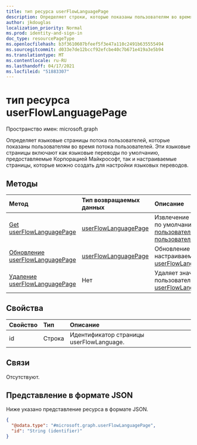 ```yaml
---
title: тип ресурса userFlowLanguagePage
description: Определяет строки, которые показаны пользователям во время потока пользователей.
author: jkdouglas
localization_priority: Normal
ms.prod: identity-and-sign-in
doc_type: resourcePageType
ms.openlocfilehash: b3f3610607bfeef5f3e47a110c2491b635555494
ms.sourcegitcommit: d033e7de12bccf92efcbe40c7b671e419a3e5b94
ms.translationtype: MT
ms.contentlocale: ru-RU
ms.lasthandoff: 04/17/2021
ms.locfileid: "51883307"
---
```

# <a name="userflowlanguagepage-resource-type"></a>тип ресурса userFlowLanguagePage

Пространство имен: microsoft.graph

Определяет языковые страницы потока пользователей, которые показаны пользователям во время потока пользователей. Эти языковые страницы включают как языковые переводы по умолчанию, предоставляемые Корпорацией Майкрософт, так и настраиваемые страницы, которые можно создать для настройки языковых переводов.

## <a name="methods"></a>Методы

|Метод|Тип возвращаемых данных|Описание|
|:---|:---|:---|
|[Get userFlowLanguagePage](../api/userflowlanguagepage-get.md)|[userFlowLanguagePage](../resources/userflowlanguagepage.md)|Извлечение значений объекта по умолчанию или [пользовательского пользователяFlowLanguagePage.](../resources/userflowlanguagepage.md)|
|[Обновление userFlowLanguagePage](../api/userflowlanguagepage-put.md)|[userFlowLanguagePage](../resources/userflowlanguagepage.md)|Обновление значений в настраиваемом [объекте userFlowLanguagePage.](../resources/userflowlanguagepage.md)|
|[Удаление userFlowLanguagePage](../api/userflowlanguagepage-delete.md)|Нет|Удаляет значения из пользовательского [объекта userFlowLanguagePage.](../resources/userflowlanguagepage.md)|

## <a name="properties"></a>Свойства

|Свойство|Тип|Описание|
|:---|:---|:---|
|id|Строка|Идентификатор страницы userFlowLanguage.|

## <a name="relationships"></a>Связи

Отсутствуют.

## <a name="json-representation"></a>Представление в формате JSON

Ниже указано представление ресурса в формате JSON.
<!-- {
  "blockType": "resource",
  "keyProperty": "id",
  "@odata.type": "microsoft.graph.userFlowLanguagePage",
  "openType": false
}
-->

``` json
{
  "@odata.type": "#microsoft.graph.userFlowLanguagePage",
  "id": "String (identifier)"
}
```
